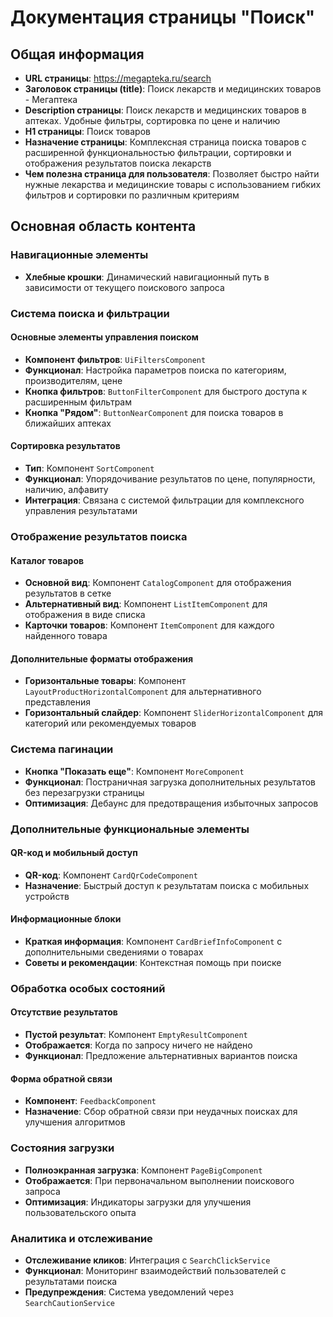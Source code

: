 # Документация страницы "Поиск"

## Общая информация

- **URL страницы**: https://megapteka.ru/search
- **Заголовок страницы (title)**: Поиск лекарств и медицинских товаров - Мегаптека
- **Description страницы**: Поиск лекарств и медицинских товаров в аптеках. Удобные фильтры, сортировка по цене и наличию
- **H1 страницы**: Поиск товаров
- **Назначение страницы**: Комплексная страница поиска товаров с расширенной функциональностью фильтрации, сортировки и отображения результатов поиска лекарств
- **Чем полезна страница для пользователя**: Позволяет быстро найти нужные лекарства и медицинские товары с использованием гибких фильтров и сортировки по различным критериям

## Основная область контента

### Навигационные элементы
- **Хлебные крошки**: Динамический навигационный путь в зависимости от текущего поискового запроса

### Система поиска и фильтрации

#### Основные элементы управления поиском
- **Компонент фильтров**: `UiFiltersComponent`
- **Функционал**: Настройка параметров поиска по категориям, производителям, цене
- **Кнопка фильтров**: `ButtonFilterComponent` для быстрого доступа к расширенным фильтрам
- **Кнопка "Рядом"**: `ButtonNearComponent` для поиска товаров в ближайших аптеках

#### Сортировка результатов
- **Тип**: Компонент `SortComponent`
- **Функционал**: Упорядочивание результатов по цене, популярности, наличию, алфавиту
- **Интеграция**: Связана с системой фильтрации для комплексного управления результатами

### Отображение результатов поиска

#### Каталог товаров
- **Основной вид**: Компонент `CatalogComponent` для отображения результатов в сетке
- **Альтернативный вид**: Компонент `ListItemComponent` для отображения в виде списка
- **Карточки товаров**: Компонент `ItemComponent` для каждого найденного товара

#### Дополнительные форматы отображения
- **Горизонтальные товары**: Компонент `LayoutProductHorizontalComponent` для альтернативного представления
- **Горизонтальный слайдер**: Компонент `SliderHorizontalComponent` для категорий или рекомендуемых товаров

### Система пагинации
- **Кнопка "Показать еще"**: Компонент `MoreComponent`
- **Функционал**: Постраничная загрузка дополнительных результатов без перезагрузки страницы
- **Оптимизация**: Дебаунс для предотвращения избыточных запросов

### Дополнительные функциональные элементы

#### QR-код и мобильный доступ
- **QR-код**: Компонент `CardQrCodeComponent`
- **Назначение**: Быстрый доступ к результатам поиска с мобильных устройств

#### Информационные блоки
- **Краткая информация**: Компонент `CardBriefInfoComponent` с дополнительными сведениями о товарах
- **Советы и рекомендации**: Контекстная помощь при поиске

### Обработка особых состояний

#### Отсутствие результатов
- **Пустой результат**: Компонент `EmptyResultComponent`
- **Отображается**: Когда по запросу ничего не найдено
- **Функционал**: Предложение альтернативных вариантов поиска

#### Форма обратной связи
- **Компонент**: `FeedbackComponent`
- **Назначение**: Сбор обратной связи при неудачных поисках для улучшения алгоритмов

### Состояния загрузки
- **Полноэкранная загрузка**: Компонент `PageBigComponent`
- **Отображается**: При первоначальном выполнении поискового запроса
- **Оптимизация**: Индикаторы загрузки для улучшения пользовательского опыта

### Аналитика и отслеживание
- **Отслеживание кликов**: Интеграция с `SearchClickService`
- **Функционал**: Мониторинг взаимодействий пользователей с результатами поиска
- **Предупреждения**: Система уведомлений через `SearchCautionService`
